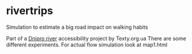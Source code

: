 # rivertrips
Simulation to estimate a big road impact on walking habits

Part of a [Dnipro river](http://texty.org.ua/d/longs/dnipro2/) accessibility project by Texty.org.ua
There are some different experiments. For actual flow simulation look at map1.html 
